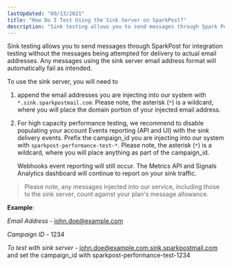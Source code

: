 ```yaml
---
lastUpdated: "09/13/2021"
title: "How Do I Test Using the Sink Server on SparkPost?"
description: "Sink testing allows you to send messages through Spark Post for integration testing without the messages being attempted for delivery to actual email addresses Any messages using the sink server email address format will automatically fail as intended To use the sink server you will need to append the email..."
---
```


Sink testing allows you to send messages through SparkPost for integration testing without the messages being attempted for delivery to actual email addresses. Any messages using the sink server email address format will automatically fail as intended.

To use the sink server, you will need to
1. append the email addresses you are injecting into our system with `*.sink.sparkpostmail.com`. Please note, the asterisk (`*`) is a wildcard, where you will place the domain portion of your injected email address.

2. For high capacity performance testing, we recommend to disable populating your account Events reporting (API and UI) with the sink delivery events. Prefix the campaign_id you are injecting into our system with `sparkpost-performance-test-*`. Please note, the asterisk (`*`) is a wildcard, where you will place anything as part of the campaign_id.

    Webhooks event reporting will still occur. The Metrics API and Signals Analytics dashboard will continue to report on your sink traffic.

> Please note, any messages injected into our service, including those to the sink server, count against your plan's message allowance.

**Example**:

*Email Address* - john.doe@example.com

*Campaign ID* - 1234

*To test with sink server* - john.doe@example.com.sink.sparkpostmail.com and set the campaign_id with sparkpost-performance-test-1234
